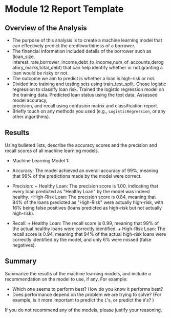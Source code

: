 # Module 12 Report Template

## Overview of the Analysis

* The purpose of this analysis is to create a machine learning model that can effectively predict the creditworthiness of a borrower.  
* The financial information included details of the borrower such as (loan_size, interest_rate,borrower_income,debt_to_income,num_of_accounts,derogatory_marks,total_debt) that can help identify whether or not granting a loan would be risky or not. 
* The outcome we aim to predict is whether a loan is high-risk or not.
* Divided into training and testing sets using train_test_split. Chose logistic regression to classify loan risk. Trained the logistic regression model on the training data. Predicted loan status using the test data. Assessed model accuracy,     
  precision, and recall using confusion matrix and classification report.
* Briefly touch on any methods you used (e.g., `LogisticRegression`, or any other algorithms).

## Results

Using bulleted lists, describe the accuracy scores and the precision and recall scores of all machine learning models.

* Machine Learning Model 1:
- Accuracy: The model achieved an overall accuracy of 99%, meaning that 99% of the predictions made by the model were correct.

- Precision:
            + Healthy Loan: The precision score is 1.00, indicating that every loan predicted as "Healthy Loan" by the model was indeed healthy.
            +High-Risk Loan: The precision score is 0.84, meaning that 84% of the loans predicted as "High-Risk" were actually high-risk, with 16% being false positives (loans predicted as high-risk but not actually high-risk).
- Recall:
          + Healthy Loan: The recall score is 0.99, meaning that 99% of the actual healthy loans were correctly identified.
          + High-Risk Loan: The recall score is 0.94, meaning that 94% of the actual high-risk loans were correctly identified by the model, and only 6% were missed (false negatives).

## Summary

Summarize the results of the machine learning models, and include a recommendation on the model to use, if any. For example:

* Which one seems to perform best? How do you know it performs best?
* Does performance depend on the problem we are trying to solve? (For example, is it more important to predict the `1`'s, or predict the `0`'s? )

If you do not recommend any of the models, please justify your reasoning.
